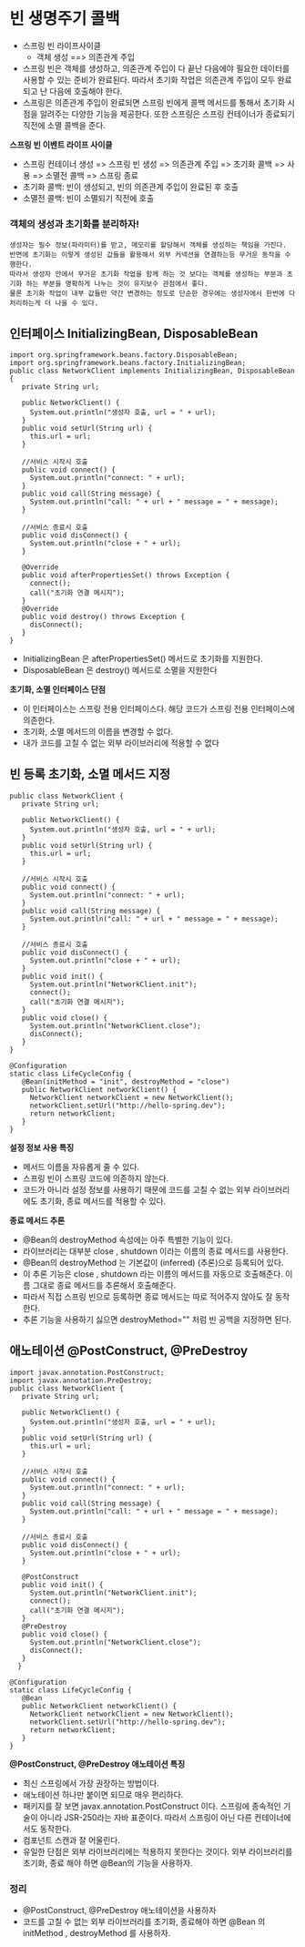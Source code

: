 # 빈 생명주기 콜백
* 스프링 빈 라이프사이클
    * 객체 생성 ==> 의존관계 주입
* 스프링 빈은 객체를 생성하고, 의존관계 주입이 다 끝난 다음에야 필요한 데이터를 사용할 수 있는 준비가 완료된다. 따라서 초기화 작업은 의존관계 주입이 모두 완료되고 난 다음에 호출해야 한다.
* 스프링은 의존관계 주입이 완료되면 스프링 빈에게 콜백 메서드를 통해서 초기화 시점을 알려주는 다양한 기능을 제공한다. 또한 스프링은 스프링 컨테이너가 종료되기 직전에 소멸 콜백을 준다.

**스프링 빈 이벤트 라이프 사이클**
* 스프링 컨테이너 생성 => 스프링 빈 생성 => 의존관계 주입 => 초기화 콜백 => 사용 => 소멸전 콜백 => 스프링 종료
* 초기화 콜백: 빈이 생성되고, 빈의 의존관계 주입이 완료된 후 호출
* 소멸전 콜백: 빈이 소멸되기 직전에 호출

### 객체의 생성과 초기화를 분리하자!
```
생성자는 필수 정보(파라미터)를 받고, 메모리를 할당해서 객체를 생성하는 책임을 가진다. 반면에 초기화는 이렇게 생성된 값들을 활용해서 외부 커넥션을 연결하는등 무거운 동작을 수행한다.
따라서 생성자 안에서 무거운 초기화 작업을 함께 하는 것 보다는 객체를 생성하는 부분과 초기화 하는 부분을 명확하게 나누는 것이 유지보수 관점에서 좋다.
물론 초기화 작업이 내부 값들만 약간 변경하는 정도로 단순한 경우에는 생성자에서 한번에 다 처리하는게 더 나을 수 있다.
```

## 인터페이스 InitializingBean, DisposableBean
```
import org.springframework.beans.factory.DisposableBean;
import org.springframework.beans.factory.InitializingBean;
public class NetworkClient implements InitializingBean, DisposableBean {
   private String url;

   public NetworkClient() {
     System.out.println("생성자 호출, url = " + url);
   }
   public void setUrl(String url) {
     this.url = url;
   }

   //서비스 시작시 호출
   public void connect() {
     System.out.println("connect: " + url);
   }
   public void call(String message) {
     System.out.println("call: " + url + " message = " + message);
   }

   //서비스 종료시 호출
   public void disConnect() {
     System.out.println("close + " + url);
   }

   @Override
   public void afterPropertiesSet() throws Exception {
     connect();
     call("초기화 연결 메시지");
   }
   @Override
   public void destroy() throws Exception {
     disConnect();
   }
}
```
* InitializingBean 은 afterPropertiesSet() 메서드로 초기화를 지원한다.
* DisposableBean 은 destroy() 메서드로 소멸을 지원한다

**초기화, 소멸 인터페이스 단점**
* 이 인터페이스는 스프링 전용 인터페이스다. 해당 코드가 스프링 전용 인터페이스에 의존한다.
* 초기화, 소멸 메서드의 이름을 변경할 수 없다.
* 내가 코드를 고칠 수 없는 외부 라이브러리에 적용할 수 없다

## 빈 등록 초기화, 소멸 메서드 지정
```
public class NetworkClient {
   private String url;

   public NetworkClient() {
     System.out.println("생성자 호출, url = " + url);
   }
   public void setUrl(String url) {
     this.url = url;
   }

   //서비스 시작시 호출
   public void connect() {
     System.out.println("connect: " + url);
   }
   public void call(String message) {
     System.out.println("call: " + url + " message = " + message);
   }

   //서비스 종료시 호출
   public void disConnect() {
     System.out.println("close + " + url);
   }
   public void init() {
     System.out.println("NetworkClient.init");
     connect();
     call("초기화 연결 메시지");
   }
   public void close() {
     System.out.println("NetworkClient.close");
     disConnect();
   }
}
```
```
@Configuration
static class LifeCycleConfig {
   @Bean(initMethod = "init", destroyMethod = "close")
   public NetworkClient networkClient() {
     NetworkClient networkClient = new NetworkClient();
     networkClient.setUrl("http://hello-spring.dev");
     return networkClient;
   }
}
```
**설정 정보 사용 특징**
* 메서드 이름을 자유롭게 줄 수 있다.
* 스프링 빈이 스프링 코드에 의존하지 않는다.
* 코드가 아니라 설정 정보를 사용하기 때문에 코드를 고칠 수 없는 외부 라이브러리에도 초기화, 종료 메서드를 적용할 수 있다.

**종료 메서드 추론**
* @Bean의 destroyMethod 속성에는 아주 특별한 기능이 있다.
* 라이브러리는 대부분 close , shutdown 이라는 이름의 종료 메서드를 사용한다. 
* @Bean의 destroyMethod 는 기본값이 (inferred) (추론)으로 등록되어 있다.
* 이 추론 기능은 close , shutdown 라는 이름의 메서드를 자동으로 호출해준다. 이름 그대로 종료 메서드를 추론해서 호출해준다.
* 따라서 직접 스프링 빈으로 등록하면 종료 메서드는 따로 적어주지 않아도 잘 동작한다.
* 추론 기능을 사용하기 싫으면 destroyMethod="" 처럼 빈 공백을 지정하면 된다.

## 애노테이션 @PostConstruct, @PreDestroy
```
import javax.annotation.PostConstruct;
import javax.annotation.PreDestroy;
public class NetworkClient {
   private String url;

   public NetworkClient() {
     System.out.println("생성자 호출, url = " + url);
   }
   public void setUrl(String url) {
     this.url = url;
   }

   //서비스 시작시 호출
   public void connect() {
     System.out.println("connect: " + url);
   }
   public void call(String message) {
     System.out.println("call: " + url + " message = " + message);
   }

   //서비스 종료시 호출
   public void disConnect() {
     System.out.println("close + " + url);
   }

   @PostConstruct
   public void init() {
     System.out.println("NetworkClient.init");
     connect();
     call("초기화 연결 메시지");
   }
   @PreDestroy
   public void close() {
     System.out.println("NetworkClient.close");
     disConnect();
   }
  }
```
```
@Configuration
static class LifeCycleConfig {
   @Bean
   public NetworkClient networkClient() {
     NetworkClient networkClient = new NetworkClient();
     networkClient.setUrl("http://hello-spring.dev");
     return networkClient;
   }
}
```
**@PostConstruct, @PreDestroy 애노테이션 특징**
* 최신 스프링에서 가장 권장하는 방법이다.
* 애노테이션 하나만 붙이면 되므로 매우 편리하다.
* 패키지를 잘 보면 javax.annotation.PostConstruct 이다. 스프링에 종속적인 기술이 아니라 JSR-250라는 자바 표준이다. 따라서 스프링이 아닌 다른 컨테이너에서도 동작한다.
* 컴포넌트 스캔과 잘 어울린다.
* 유일한 단점은 외부 라이브러리에는 적용하지 못한다는 것이다. 외부 라이브러리를 초기화, 종료 해야 하면 @Bean의 기능을 사용하자.

### 정리
* @PostConstruct, @PreDestroy 애노테이션을 사용하자
* 코드를 고칠 수 없는 외부 라이브러리를 초기화, 종료해야 하면 @Bean 의 initMethod , destroyMethod 를 사용하자.
